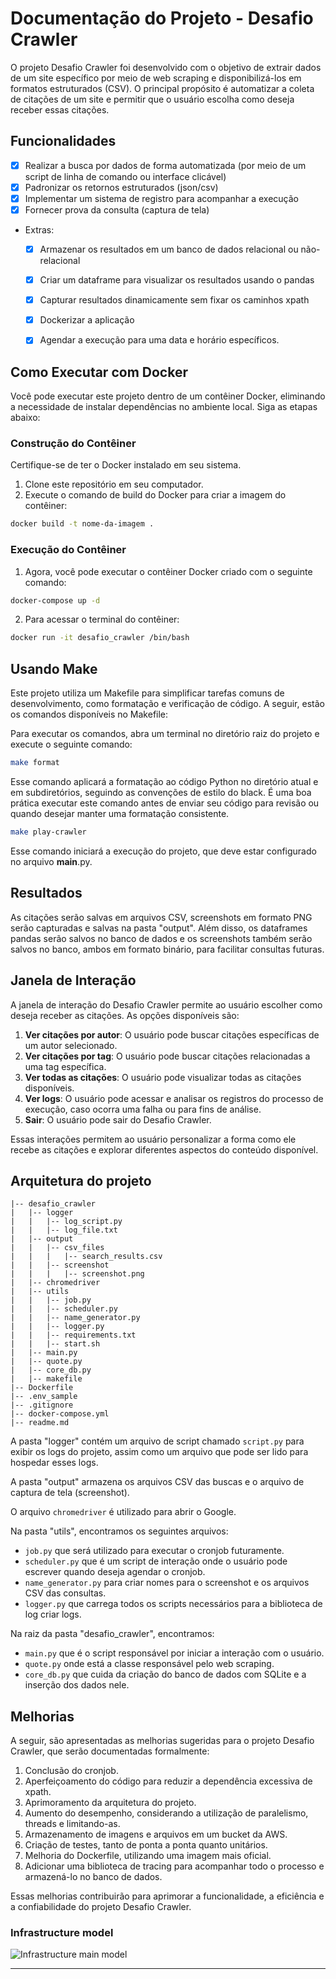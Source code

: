 # Documentação do Projeto - Desafio Crawler

O projeto Desafio Crawler foi desenvolvido com o objetivo de extrair dados de um site específico por meio de web scraping e disponibilizá-los em formatos estruturados (CSV). O principal propósito é automatizar a coleta de citações de um site e permitir que o usuário escolha como deseja receber essas citações.

## Funcionalidades


- [x]  Realizar a busca por dados de forma automatizada (por meio de um script de linha de comando ou interface clicável)
- [x]  Padronizar os retornos estruturados (json/csv)
- [x]  Implementar um sistema de registro para acompanhar a execução
- [x]  Fornecer prova da consulta (captura de tela)
- Extras:
    - [x]  Armazenar os resultados em um banco de dados relacional ou não-relacional
    - [x]  Criar um dataframe para visualizar os resultados usando o pandas
    - [x]  Capturar resultados dinamicamente sem fixar os caminhos xpath
    - [x]  Dockerizar a aplicação
    - [x]  Agendar a execução para uma data e horário específicos.



## Como Executar com Docker

Você pode executar este projeto dentro de um contêiner Docker, eliminando a necessidade de instalar dependências no ambiente local. Siga as etapas abaixo:

### Construção do Contêiner

Certifique-se de ter o Docker instalado em seu sistema.

1. Clone este repositório em seu computador.
2. Execute o comando de build do Docker para criar a imagem do contêiner:

```bash
docker build -t nome-da-imagem .
```
### Execução do Contêiner

1. Agora, você pode executar o contêiner Docker criado com o seguinte comando:

```bash
docker-compose up -d

```
2. Para acessar o terminal do contêiner:

```bash
docker run -it desafio_crawler /bin/bash

```
## Usando Make

Este projeto utiliza um Makefile para simplificar tarefas comuns de desenvolvimento, como formatação e verificação de código. A seguir, estão os comandos disponíveis no Makefile:

Para executar os comandos, abra um terminal no diretório raiz do projeto e execute o seguinte comando:

```bash
make format

```

Esse comando aplicará a formatação ao código Python no diretório atual e em subdiretórios, seguindo as convenções de estilo do black. É uma boa prática executar este comando antes de enviar seu código para revisão ou quando desejar manter uma formatação consistente.

```bash
make play-crawler

```

Esse comando iniciará a execução do projeto, que deve estar configurado no arquivo **main**.py.


## Resultados

As citações serão salvas em arquivos CSV, screenshots em formato PNG serão capturadas e salvas na pasta "output". Além disso, os dataframes pandas serão salvos no banco de dados e os screenshots também serão salvos no banco, ambos em formato binário, para facilitar consultas futuras.


## Janela de Interação

A janela de interação do Desafio Crawler permite ao usuário escolher como deseja receber as citações. As opções disponíveis são:

1. **Ver citações por autor**: O usuário pode buscar citações específicas de um autor selecionado.
2. **Ver citações por tag**: O usuário pode buscar citações relacionadas a uma tag específica.
3. **Ver todas as citações**: O usuário pode visualizar todas as citações disponíveis.
4. **Ver logs**: O usuário pode acessar e analisar os registros do processo de execução, caso ocorra uma falha ou para fins de análise.
5. **Sair**: O usuário pode sair do Desafio Crawler.

Essas interações permitem ao usuário personalizar a forma como ele recebe as citações e explorar diferentes aspectos do conteúdo disponível.


## Arquitetura do projeto 
```
|-- desafio_crawler
|   |-- logger
|   |   |-- log_script.py
|   |   |-- log_file.txt
|   |-- output
|   |   |-- csv_files
|   |   |   |-- search_results.csv
|   |   |-- screenshot
|   |   |   |-- screenshot.png
|   |-- chromedriver
|   |-- utils
|   |   |-- job.py
|   |   |-- scheduler.py
|   |   |-- name_generator.py
|   |   |-- logger.py
|   |   |-- requirements.txt
|   |   |-- start.sh
|   |-- main.py
|   |-- quote.py
|   |-- core_db.py
|   |-- makefile
|-- Dockerfile
|-- .env_sample
|-- .gitignore
|-- docker-compose.yml
|-- readme.md
```

A pasta "logger" contém um arquivo de script chamado `script.py` para exibir os logs do projeto, assim como um arquivo que pode ser lido para hospedar esses logs.

A pasta "output" armazena os arquivos CSV das buscas e o arquivo de captura de tela (screenshot).

O arquivo `chromedriver` é utilizado para abrir o Google.

Na pasta "utils", encontramos os seguintes arquivos:

- `job.py` que será utilizado para executar o cronjob futuramente.
- `scheduler.py` que é um script de interação onde o usuário pode escrever quando deseja agendar o cronjob.
- `name_generator.py` para criar nomes para o screenshot e os arquivos CSV das consultas.
- `logger.py` que carrega todos os scripts necessários para a biblioteca de log criar logs.

Na raiz da pasta "desafio_crawler", encontramos:

- `main.py` que é o script responsável por iniciar a interação com o usuário.
- `quote.py` onde está a classe responsável pelo web scraping.
- `core_db.py` que cuida da criação do banco de dados com SQLite e a inserção dos dados nele.



## Melhorias

A seguir, são apresentadas as melhorias sugeridas para o projeto Desafio Crawler, que serão documentadas formalmente:

1. Conclusão do cronjob.
2. Aperfeiçoamento do código para reduzir a dependência excessiva de xpath.
3. Aprimoramento da arquitetura do projeto.
4. Aumento do desempenho, considerando a utilização de paralelismo, threads e limitando-as.
5. Armazenamento de imagens e arquivos em um bucket da AWS.
6. Criação de testes, tanto de ponta a ponta quanto unitários.
7. Melhoria do Dockerfile, utilizando uma imagem mais oficial.
8. Adicionar uma biblioteca de tracing para acompanhar todo o processo e armazená-lo no banco de dados.

Essas melhorias contribuirão para aprimorar a funcionalidade, a eficiência e a confiabilidade do projeto Desafio Crawler.

### Infrastructure model
![Infrastructure main model](.infragenie/infrastructure_main_model.svg)

---
